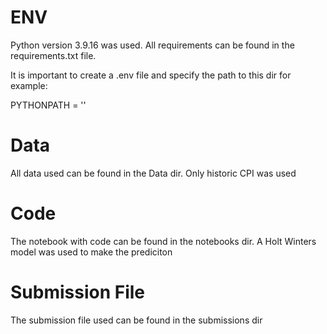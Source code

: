 # ENV
Python version 3.9.16 was used. All requirements can be found in the requirements.txt file.

It is important to create a .env file and specify the path to this dir for example:

PYTHONPATH = '<path to rmb dir>'

# Data
All data used can be found in the Data dir. Only historic CPI was used

# Code
The notebook with code can be found in the notebooks dir. A Holt Winters model was used to make the prediciton

# Submission File
The submission file used can be found in the submissions dir